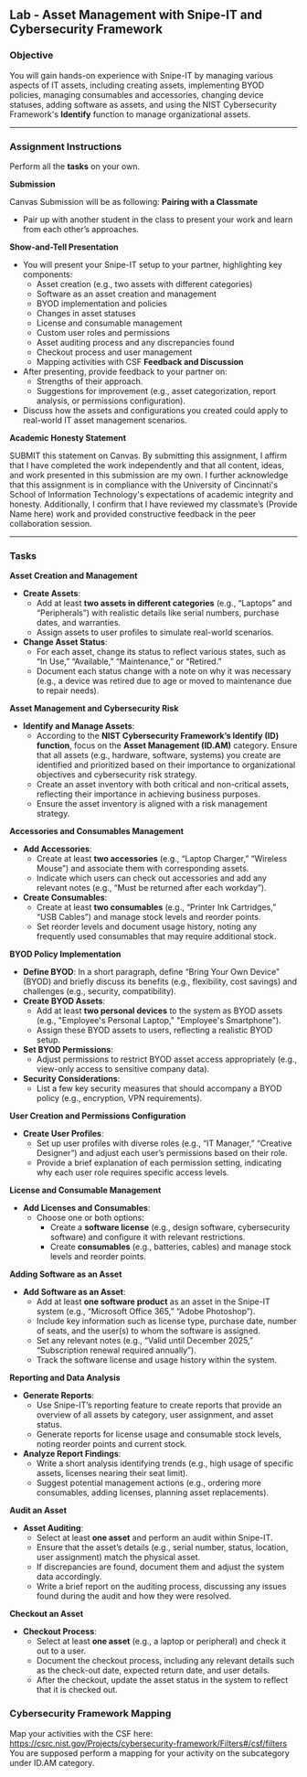 

## Lab - Asset Management with Snipe-IT and Cybersecurity Framework

### **Objective**
You will gain hands-on experience with Snipe-IT by managing various aspects of IT assets, including creating assets,
implementing BYOD policies, managing consumables and accessories, changing device statuses, adding software as assets,
and using the NIST Cybersecurity Framework's **Identify** function to manage organizational assets.

---

### **Assignment Instructions**

Perform all the **tasks** on your own. 

**Submission**

Canvas Submission will be as following: 
**Pairing with a Classmate**
- Pair up with another student in the class to present your work and learn from each other’s approaches.

**Show-and-Tell Presentation**
- You will present your Snipe-IT setup to your partner, highlighting key components:
  - Asset creation (e.g., two assets with different categories)
  - Software as an asset creation and management
  - BYOD implementation and policies
  - Changes in asset statuses
  - License and consumable management
  - Custom user roles and permissions
  - Asset auditing process and any discrepancies found
  - Checkout process and user management
  - Mapping activities with CSF
**Feedback and Discussion**
- After presenting, provide feedback to your partner on:
  - Strengths of their approach.
  - Suggestions for improvement (e.g., asset categorization, report analysis, or permissions configuration).
- Discuss how the assets and configurations you created could apply to real-world IT asset management scenarios.

**Academic Honesty Statement**

SUBMIT this statement on Canvas.
By submitting this assignment, I affirm that I have completed the work independently and that all content, ideas, and work presented in this submission are my own.
I further acknowledge that this assignment is in compliance with the University of Cincinnati's School of Information Technology's expectations of academic integrity and honesty. 
Additionally, I confirm that I have reviewed my classmate’s (Provide Name here) work and provided constructive feedback in the peer collaboration session.

---
### Tasks

**Asset Creation and Management**
- **Create Assets**: 
  - Add at least **two assets in different categories** (e.g., “Laptops” and “Peripherals”) with realistic details like serial numbers, purchase dates, and warranties.
  - Assign assets to user profiles to simulate real-world scenarios.
- **Change Asset Status**:
  - For each asset, change its status to reflect various states, such as “In Use,” “Available,” “Maintenance,” or “Retired.”
  - Document each status change with a note on why it was necessary (e.g., a device was retired due to age or moved to maintenance due to repair needs).

**Asset Management and Cybersecurity Risk**
- **Identify and Manage Assets**:
  - According to the **NIST Cybersecurity Framework’s Identify (ID) function**, focus on the **Asset Management (ID.AM)** category. Ensure that all assets (e.g., hardware, software, systems) you create are identified and prioritized based on their importance to organizational objectives and cybersecurity risk strategy.
  - Create an asset inventory with both critical and non-critical assets, reflecting their importance in achieving business purposes.
  - Ensure the asset inventory is aligned with a risk management strategy.

**Accessories and Consumables Management**
- **Add Accessories**:
  - Create at least **two accessories** (e.g., “Laptop Charger,” “Wireless Mouse”) and associate them with corresponding assets.
  - Indicate which users can check out accessories and add any relevant notes (e.g., “Must be returned after each workday”).
- **Create Consumables**:
  - Create at least **two consumables** (e.g., “Printer Ink Cartridges,” “USB Cables”) and manage stock levels and reorder points.
  - Set reorder levels and document usage history, noting any frequently used consumables that may require additional stock.

**BYOD Policy Implementation**
- **Define BYOD**: In a short paragraph, define “Bring Your Own Device” (BYOD) and briefly discuss its benefits (e.g., flexibility, cost savings) and challenges (e.g., security, compatibility).
- **Create BYOD Assets**:
  - Add at least **two personal devices** to the system as BYOD assets (e.g., "Employee's Personal Laptop," "Employee's Smartphone").
  - Assign these BYOD assets to users, reflecting a realistic BYOD setup.
- **Set BYOD Permissions**:
  - Adjust permissions to restrict BYOD asset access appropriately (e.g., view-only access to sensitive company data).
- **Security Considerations**:
  - List a few key security measures that should accompany a BYOD policy (e.g., encryption, VPN requirements).

**User Creation and Permissions Configuration**
- **Create User Profiles**:
  - Set up user profiles with diverse roles (e.g., “IT Manager,” “Creative Designer”) and adjust each user’s permissions based on their role.
  - Provide a brief explanation of each permission setting, indicating why each user role requires specific access levels.

**License and Consumable Management**
- **Add Licenses and Consumables**:
  - Choose one or both options:
    - Create a **software license** (e.g., design software, cybersecurity software) and configure it with relevant restrictions.
    - Create **consumables** (e.g., batteries, cables) and manage stock levels and reorder points.

**Adding Software as an Asset**
- **Add Software as an Asset**:
  - Add at least **one software product** as an asset in the Snipe-IT system (e.g., “Microsoft Office 365,” “Adobe Photoshop”).
  - Include key information such as license type, purchase date, number of seats, and the user(s) to whom the software is assigned.
  - Set any relevant notes (e.g., “Valid until December 2025,” “Subscription renewal required annually”).
  - Track the software license and usage history within the system.

**Reporting and Data Analysis**
- **Generate Reports**:
  - Use Snipe-IT’s reporting feature to create reports that provide an overview of all assets by category, user assignment, and asset status.
  - Generate reports for license usage and consumable stock levels, noting reorder points and current stock.
- **Analyze Report Findings**:
  - Write a short analysis identifying trends (e.g., high usage of specific assets, licenses nearing their seat limit).
  - Suggest potential management actions (e.g., ordering more consumables, adding licenses, planning asset replacements).

**Audit an Asset**
- **Asset Auditing**:
  - Select at least **one asset** and perform an audit within Snipe-IT.
  - Ensure that the asset’s details (e.g., serial number, status, location, user assignment) match the physical asset.
  - If discrepancies are found, document them and adjust the system data accordingly.
  - Write a brief report on the auditing process, discussing any issues found during the audit and how they were resolved.

**Checkout an Asset**
- **Checkout Process**:
  - Select at least **one asset** (e.g., a laptop or peripheral) and check it out to a user.
  - Document the checkout process, including any relevant details such as the check-out date, expected return date, and user details.
  - After the checkout, update the asset status in the system to reflect that it is checked out.
 
### Cybersecurity Framework Mapping
Map your activities with the CSF here: https://csrc.nist.gov/Projects/cybersecurity-framework/Filters#/csf/filters
You are supposed perform a mapping for your activity on the subcategory under ID.AM category.


